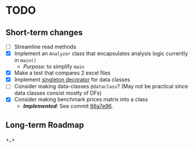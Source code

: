# TODO

## Short-term changes

- [ ] Streamline read methods
- [x] Implement an `Analyzer` class that encapsulates analysis logic currently in `main()`
  - *Purpose*: to simplify `main`
- [x] Make a test that compares 2 excel files
- [x] Implement [singleton decorator](https://stackoverflow.com/questions/42237752/single-instance-of-class-in-python) for data classes
- [ ] Consider making data-classes `@dataclass`? (May not be practical since data classes consist mostly of DFs)
- [x] Consider making benchmark prices matrix into a class
  - ***Implemented***: See commit [86a7e96](86a7e96004e74d9803681ac0235d55143f4dd927).

## Long-term Roadmap

+_+
